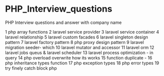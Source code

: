 # PHP_Interview_questions
PHP Interview questions and answer with company name 

1	php array functions
2	laravel service provider
3	laravel service container
4	laravel relationship
5	laravel custom facades
6	laravel singleton design pattern
7	laravel factory pattern
8	php proxy design pattern
9	laravel migration seeder- which
10	laravel mutator and accessor 
11	laravel orm 
12	laravel jobs queus & laravel scheduler
13	laravel process optimization - in query
14	php overload overwrite how its works
15	function duplicate - 
16	php inheritance types function 
17	php exception types
18	php error types
19	try finely catch block php
